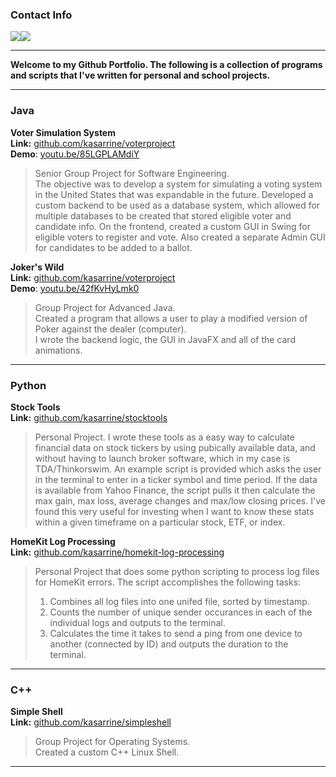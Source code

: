 ### Contact Info
[<img src="https://img.icons8.com/ios-filled/50/000000/linkedin.png">](https://www.linkedin.com/in/kasarrine/)[<img src="https://img.icons8.com/ios-filled/50/000000/apple-mail.png">](mailto:kasarrine@gmail.com)
- - -
**Welcome to my Github Portfolio. The following is a collection of programs and scripts that I've written for personal and school projects.**
- - -
### Java
**Voter Simulation System**\
**Link:** [github.com/kasarrine/voterproject](https://github.com/kasarrine/voterproject)\
**Demo**: [youtu.be/85LGPLAMdiY](youtu.be/85LGPLAMdiY)
> Senior Group Project for Software Engineering.\
> The objective was to develop a system for simulating a voting system in the United States
> that was expandable in the future. Developed a custom backend to be used as a database system, which allowed for multiple databases to
> be created that stored eligible voter and candidate info. On the frontend, created a custom GUI in Swing for eligible voters to register and vote.
> Also created a separate Admin GUI for candidates to be added to a ballot.
>

**Joker's Wild**\
**Link:** [github.com/kasarrine/voterproject](https://github.com/kasarrine/voterproject)\
**Demo**: [youtu.be/42fKvHyLmk0](https://youtu.be/42fKvHyLmk0?t=1584)
> 
> Group Project for Advanced Java.\
> Created a program that allows a user to play a modified version of Poker against the dealer (computer).\
> I wrote the backend logic, the GUI in JavaFX and all of the card animations.

- - -
### Python
**Stock Tools**\
**Link:** [github.com/kasarrine/stocktools](https://github.com/kasarrine/stocktools)
> 
> Personal Project. I wrote these tools as a easy way to calculate financial data on stock tickers by using pubically available data, and without having to launch broker software, which in my case is TDA/Thinkorswim.
> An example script is provided which asks the user in the terminal to enter in a ticker symbol and time period.
> If the data is available from Yahoo Finance, the script pulls it then calculate the max gain, max loss, average changes and max/low closing prices.
> I've found this very useful for investing when I want to know these stats within a given timeframe on a particular stock, ETF, or index.
>

**HomeKit Log Processing**\
**Link:** [github.com/kasarrine/homekit-log-processing](https://github.com/kasarrine/homekit-log-processing)
> 
> Personal Project that does some python scripting to process log files for HomeKit errors.
> The script accomplishes the following tasks:
> 
> 1. Combines all log files into one unifed file, sorted by timestamp.
> 2. Counts the number of unique sender occurances in each of the individual logs and outputs to the terminal.
> 3. Calculates the time it takes to send a ping from one device to another (connected by ID) and outputs the duration to the terminal.

- - -
### C++
**Simple Shell**\
**Link:** [github.com/kasarrine/simpleshell](https://github.com/kasarrine/simpleshell)
> 
> Group Project for Operating Systems.\
> Created a custom C++ Linux Shell.
- - -
